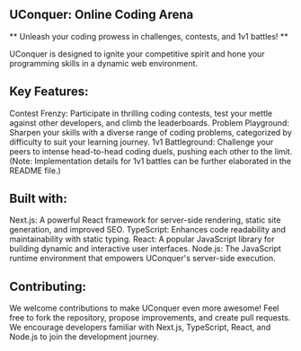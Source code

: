 ## UConquer: Online Coding Arena

** Unleash your coding prowess in challenges, contests, and 1v1 battles! **

UConquer is designed to ignite your competitive spirit and hone your programming skills in a dynamic web environment.

## Key Features:

Contest Frenzy: Participate in thrilling coding contests, test your mettle against other developers, and climb the leaderboards.
Problem Playground: Sharpen your skills with a diverse range of coding problems, categorized by difficulty to suit your learning journey.
1v1 Battleground: Challenge your peers to intense head-to-head coding duels, pushing each other to the limit. (Note: Implementation details for 1v1 battles can be further elaborated in the README file.)

## Built with:

Next.js: A powerful React framework for server-side rendering, static site generation, and improved SEO.
TypeScript: Enhances code readability and maintainability with static typing.
React: A popular JavaScript library for building dynamic and interactive user interfaces.
Node.js: The JavaScript runtime environment that empowers UConquer's server-side execution.

## Contributing:

We welcome contributions to make UConquer even more awesome! Feel free to fork the repository, propose improvements, and create pull requests.  We encourage developers familiar with Next.js, TypeScript, React, and Node.js to join the development journey.
